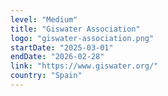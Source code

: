 ```yaml
---
level: "Medium"
title: "Giswater Association"
logo: "giswater-association.png"
startDate: "2025-03-01"
endDate: "2026-02-28"
link: "https://www.giswater.org/"
country: "Spain"
---
```

